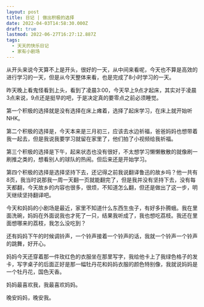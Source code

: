 ```yaml
---
layout: post
title: 日记 | 做出积极的选择
date: 2022-04-03T14:58:30.000Z
draft: true
lastmod: 2022-06-27T16:27:12.887Z
tags:
  - 天天的快乐日记
  - 家有小剧场
---
```

从开头来说今天算不上是开头，很好的一天，从中间来看呢，今天也不算是高效的进行学习的一天，但是从今天整体来看，也是完成了8小时学习的一天。

昨天晚上看鬼怪看到上头，看到了凌晨3:00，今天早上9点才起床，其实对于凌晨3点来说，9点还是挺早的吧，于是决定真的要零点之前必须睡觉。

第一个积极的选择就是没有选择在床上瘫着，选择了起床学习，在床上就开始听NHK。

第二个积极的选择是，今天本来是三月初三，应该去水边祈福，爸爸妈妈也想带着我一起去，但是我说我要学习就留在家里了，他们拍了小视频给我祈福。

第三个积极的选择是下午，起来状态也没有很好，不太想学习懒懒散散的就像刷一刷推之类的，想看别人的球队的热闹。但后来还是开始学习。

第四个积极的选择是选择坚持下去，还记得之前我说翻译鲁迅的故乡吗？他一共有8页，我当时说那我一周一天翻一页就能翻完了，但是我并没有坚持下去，没有每天都翻，今天故乡的内容也很多，很烦，不知道怎么翻，但还是做出了这一步，明天继续坚持翻译吧。

今天和妈妈的小剧场是最近，家里不知道什么东西生虫子，有好多扑腾蛾。我在里面洗碗，妈妈在外面说我也才死了一只，结果我听成了，我也想吃荔枝。我还在里面想哪来的荔枝，我怎么没吃到？

还有妈妈下午的时候调铃声，一个铃声接着一个铃声的话，我就一个铃声一个铃声的跳舞，好开心。

妈妈今天还穿着那一件玫红色的衣服坐在那里写字，我给他卡上了我绿色格子的发卡，写字桌子的后面正好是那一幅牡丹花和妈妈衣服的颜色特别像，我就说妈妈是一个牡丹花，国色天香。

妈妈最喜欢我，我最喜欢妈妈。

晚安妈妈，晚安我。
